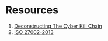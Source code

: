 # Resources

1. [Deconstructing The Cyber Kill Chain](http://www.darkreading.com/attacks-breaches/deconstructing-the-cyber-kill-chain/a/d-id/1317542)
2. [ISO 27002-2013](https://www.iso.org/obp/ui/#iso:std:iso-iec:27002:ed-2:v1:en)
